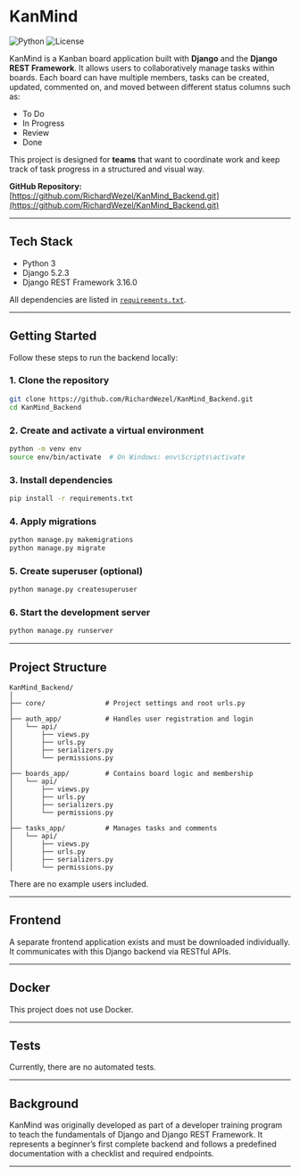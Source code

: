 # KanMind

![Python](https://img.shields.io/badge/python-3.10%2B-blue)
![License](https://img.shields.io/badge/license-MIT-green)

KanMind is a Kanban board application built with **Django** and the **Django REST Framework**. It allows users to collaboratively manage tasks within boards. Each board can have multiple members, tasks can be created, updated, commented on, and moved between different status columns such as:

- To Do  
- In Progress  
- Review  
- Done

This project is designed for **teams** that want to coordinate work and keep track of task progress in a structured and visual way.

**GitHub Repository:**  
[https://github.com/RichardWezel/KanMind_Backend.git](https://github.com/RichardWezel/KanMind_Backend.git)

---

## Tech Stack

- Python 3
- Django 5.2.3
- Django REST Framework 3.16.0

All dependencies are listed in [`requirements.txt`](./requirements.txt).

---

## Getting Started

Follow these steps to run the backend locally:

### 1. Clone the repository

```bash
git clone https://github.com/RichardWezel/KanMind_Backend.git
cd KanMind_Backend
```

### 2. Create and activate a virtual environment

```bash
python -m venv env
source env/bin/activate  # On Windows: env\Scripts\activate
```

### 3. Install dependencies

```bash
pip install -r requirements.txt
```

### 4. Apply migrations

```bash
python manage.py makemigrations
python manage.py migrate
```

### 5. Create superuser (optional)

```bash
python manage.py createsuperuser
```

### 6. Start the development server

```bash
python manage.py runserver
```

---

## Project Structure

```plaintext
KanMind_Backend/
│
├── core/               # Project settings and root urls.py
│
├── auth_app/           # Handles user registration and login
│   └── api/
│       ├── views.py
│       ├── urls.py
│       ├── serializers.py
│       └── permissions.py
│
├── boards_app/         # Contains board logic and membership
│   └── api/
│       ├── views.py
│       ├── urls.py
│       ├── serializers.py
│       └── permissions.py
│
├── tasks_app/          # Manages tasks and comments
│   └── api/
│       ├── views.py
│       ├── urls.py
│       ├── serializers.py
│       └── permissions.py
```

There are no example users included.

---

## Frontend

A separate frontend application exists and must be downloaded individually. It communicates with this Django backend via RESTful APIs.

---

## Docker

This project does not use Docker.

---

## Tests

Currently, there are no automated tests.

---

## Background

KanMind was originally developed as part of a developer training program to teach the fundamentals of Django and Django REST Framework. It represents a beginner’s first complete backend and follows a predefined documentation with a checklist and required endpoints.

---
